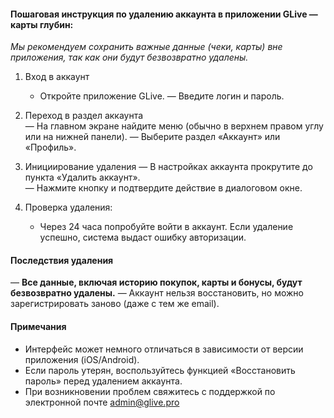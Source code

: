 #### Пошаговая инструкция по удалению аккаунта в приложении GLive — карты глубин:

*Мы рекомендуем сохранить важные данные (чеки, карты) вне приложения, так как они будут безвозвратно удалены.*

1. Вход в аккаунт  
   - Откройте приложение GLive.
   — Введите логин и пароль.    

2. Переход в раздел аккаунта  
   — На главном экране найдите меню (обычно в верхнем правом углу или на нижней панели).
   — Выберите раздел «Аккаунт» или «Профиль».

3. Инициирование удаления
   — В настройках аккаунта прокрутите до пункта «Удалить аккаунт».  
   — Нажмите кнопку и подтвердите действие в диалоговом окне.

4. Проверка удаления:  
   - Через 24 часа попробуйте войти в аккаунт. Если удаление успешно, система выдаст ошибку авторизации.

#### Последствия удаления  
   — **Все данные, включая историю покупок, карты и бонусы, будут безвозвратно удалены.**
   — Аккаунт нельзя восстановить, но можно зарегистрировать заново (даже с тем же email).

#### Примечания

- Интерфейс может немного отличаться в зависимости от версии приложения (iOS/Android).
- Если пароль утерян, воспользуйтесь функцией «Восстановить пароль» перед удалением аккаунта.
- При возникновении проблем свяжитесь с поддержкой по электронной почте [admin@glive.pro](mailto:admin@glive.pro)

